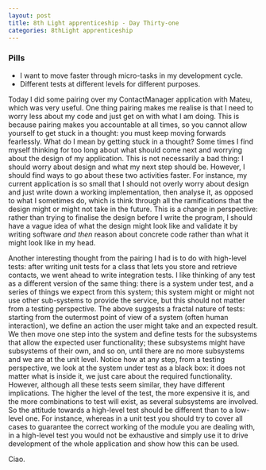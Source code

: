 ```yaml
---
layout: post
title: 8th Light apprenticeship - Day Thirty-one
categories: 8thLight apprenticeship
---
```


### Pills
- I want to move faster through micro-tasks in my development cycle.
- Different tests at different levels for different purposes.

Today I did some pairing over my ContactManager application with Mateu, which was
very useful. One thing pairing makes me realise is that I need to worry less about
my code and just get on with what I am doing. This is because pairing makes you
accountable at all times, so you cannot allow yourself to get stuck in a thought:
you must keep moving forwards fearlessly. What do I mean by getting stuck in a
thought? Some times I find myself thinking for too long about what should come next
and worrying about the design of my application. This is not
necessarily a bad thing: I should worry about design and what my next step should
be. However, I should find ways to go about these two activities faster. For
instance, my current application is so small that I should not overly worry about
design and just write down a working implementation, then analyse it, as opposed
to what I sometimes do, which is think through all the ramifications that the
design might or might not take in the future. This is a change in perspective: rather than
trying to finalise the design before I write the program, I should have a vague
idea of what the design might look like and validate it by writing software *and
then* reason about concrete code rather than what it might look like in my head.

Another interesting thought from the pairing I had is to do with high-level
tests: after writing unit tests for a class that lets you store and retrieve
contacts, we went ahead to write integration tests. I like thinking of any test as a
different version of the same thing: there is a system under test, and a series
of things we expect from this system; this system might or might not use other
sub-systems to provide the service, but this should not matter from a testing perspective.
The above suggests a fractal nature of tests: starting from the outermost point
of view of a system (often human interaction), we define an action the user might
take and an expected result. We then move one step into the system and define tests
for the subsystems that allow the expected user functionality; these subsystems
might have subsystems of their own, and so on, until there are no more subsystems
and we are at the unit level. Notice how at any step, from a testing perspective,
we look at the system under test as a black box: it does not matter what is inside it,
we just care about the required
functionality. However, although all these tests seem similar, they have different
implications. The higher the level of the test, the more expensive it is, and the
more combinations to test will exist, as several subsystems are involved. So the
attitude towards a high-level test should be different than to a low-level one. For
instance, whereas in a unit test you should try to cover all cases to guarantee
the correct working of the module you are dealing with, in a high-level test you
would not be exhaustive and simply use it to drive development of the whole
application and show how this can be used.

Ciao.
